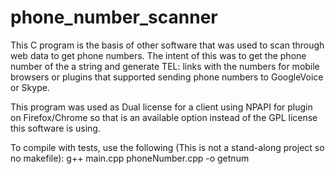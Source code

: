 phone_number_scanner
====================

This C program is the basis of other software that was used to scan through web data to get phone numbers.  The intent of this was to get the phone number of the a string and generate TEL: links with the numbers for mobile browsers or plugins that supported sending phone numbers to GoogleVoice or Skype.

This program was used as Dual license for a client using NPAPI for plugin on Firefox/Chrome so that is an available option instead of the GPL license this software is using.

To compile with tests, use the following (This is not a stand-along project so no makefile):
g++ main.cpp phoneNumber.cpp -o getnum
